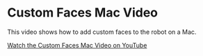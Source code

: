 # Custom Faces Mac Video

This video shows how to add custom faces to the robot on a Mac.

[Watch the Custom Faces Mac Video on YouTube](https://youtu.be/4W-XHF8ed94)

